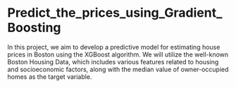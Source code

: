 # Predict_the_prices_using_Gradient_Boosting
In this project, we aim to develop a predictive model for estimating house prices in Boston using the XGBoost algorithm. We will utilize the well-known Boston Housing Data, which includes various features related to housing and socioeconomic factors, along with the median value of owner-occupied homes as the target variable.
